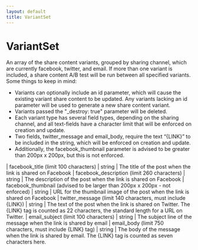 ```yaml
---
layout: default
title: VariantSet
---
```



# VariantSet
An array of the share content variants, grouped by sharing channel, which are currently facebook, twitter, and email. If more than one variant is included, a share content A/B test will be run between all specified variants. Some things to keep in mind:


* Variants can optionally include an id parameter, which will cause the existing variant share content to be updated. Any variants lacking an id parameter will be used to generate a new share content variant.
* Variants passed the "\_destroy: true" parameter will be deleted.
* Each variant type has several field types, depending on the sharing channel,
and all text-fields have a character limit that will be enforced on creation
and update.
* Two fields, twitter_message and email_body, require the text “{LINK}” to be
included in the string, which will be enforced on creation and update.
* Additionally, the facebook_thumbnail parameter is advised to be greater than
200px x 200px, but this is not enforced.

| facebook_title (limit 100 characters) | string | The title of the post when the link is shared on Facebook
| facebook_description (limit 260 characters) | string | The description of the post when the link is shared on Facebook
| facebook_thumbnail (advised to be larger than 200px x 200px - not enforced) | string | URL for the thumbnail image of the post when the link is shared on Facebook
| twitter_message (limit 140 characters, must include {LINK}) | string | The text of the post when the link is shared on Twitter. The {LINK} tag is counted as 22 characters, the standard length for a URL on Twitter.
| email_subject (limit 100 characters) | string | The subject line of the message when the link is shared by email
| email_body (limit 750 characters, must include {LINK} tag) | string | The body of the message when the link is shared by email. The {LINK} tag is counted as seven characters here.



